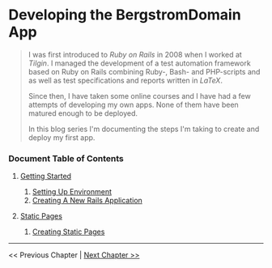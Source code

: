 # Developing the BergstromDomain App #
> I was first introduced to *Ruby on Rails* in 2008 when I worked at *Tilgin*.  I managed the development of a test automation framework based on Ruby on Rails combining Ruby-, Bash- and PHP-scripts and as well as test specifications and reports written in *LaTeX*.
>
> Since then, I have taken some online courses and I have had a few attempts of developing my own apps. None of them have been matured enough to be deployed. 
>
> In this blog series I'm documenting the steps I'm taking to create and deploy my first app.


### Document Table of Contents ###
1. [Getting Started](./section_1_getting_started/1_0_getting_started_toc.md)
    1. [Setting Up Environment](./section_1_getting_started/1_1_setting_up_environment.md)
    2. [Creating A New Rails Application](./section_1_getting_started/1_2_creating_a_new_rails_application.md)

2. [Static Pages](./section_2_static_pages/2_0_static_pages_toc.md)
    1. [Creating Static Pages](./section_2_static_pages/2_1_creating_static_pages.md)

----------
<< Previous Chapter |
[Next Chapter >>](./section_1_getting_started/1_0_getting_started_toc.md)